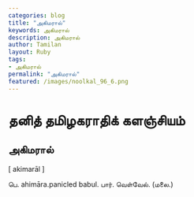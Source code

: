 ```yaml
---  
categories: blog  
title: "அகிமரால்"
keywords: அகிமரால்  
description: அகிமரால்
author: Tamilan  
layout: Ruby  
tags:     
- அகிமரால்
permalink: "அகிமரால்"  
featured: /images/noolkal_96_6.png  
--- 
```

# தனித் தமிழகராதிக் களஞ்சியம்
## அகிமரால்

[ akimarāl ]  
  
பெ. ahimāra.panicled babul. பார். வெள்வேல். (மலை.)